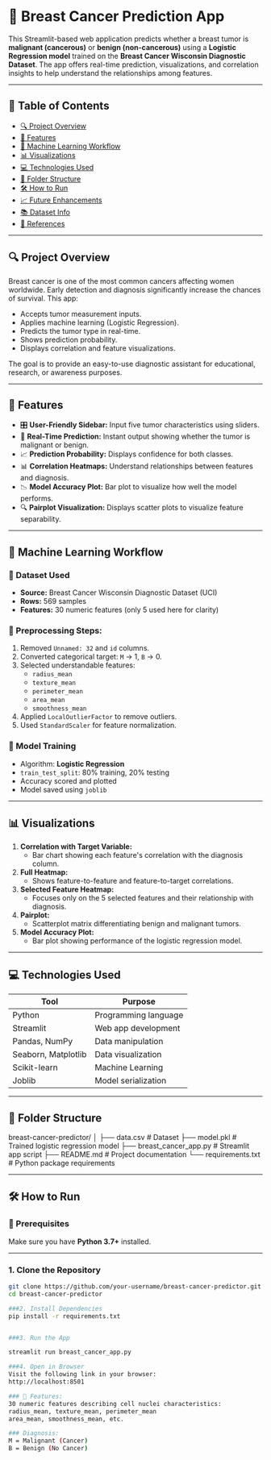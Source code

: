 # 🧬 Breast Cancer Prediction App

This Streamlit-based web application predicts whether a breast tumor is **malignant (cancerous)** or **benign (non-cancerous)** using a **Logistic Regression model** trained on the **Breast Cancer Wisconsin Diagnostic Dataset**. The app offers real-time prediction, visualizations, and correlation insights to help understand the relationships among features.

---

## 📌 Table of Contents

- [🔍 Project Overview](#project-overview)
- [🚀 Features](#features)
- [🧠 Machine Learning Workflow](#machine-learning-workflow)
- [📊 Visualizations](#visualizations)
- [💻 Technologies Used](#technologies-used)
- [📁 Folder Structure](#folder-structure)
- [🛠️ How to Run](#how-to-run)
- [📈 Future Enhancements](#future-enhancements)
- [📚 Dataset Info](#dataset-info)
- [📌 References](#references)

---

## 🔍 Project Overview

Breast cancer is one of the most common cancers affecting women worldwide. Early detection and diagnosis significantly increase the chances of survival. This app:

- Accepts tumor measurement inputs.
- Applies machine learning (Logistic Regression).
- Predicts the tumor type in real-time.
- Shows prediction probability.
- Displays correlation and feature visualizations.

The goal is to provide an easy-to-use diagnostic assistant for educational, research, or awareness purposes.

---

## 🚀 Features

- 🎛️ **User-Friendly Sidebar:** Input five tumor characteristics using sliders.
- 🔮 **Real-Time Prediction:** Instant output showing whether the tumor is malignant or benign.
- 📈 **Prediction Probability:** Displays confidence for both classes.
- 📊 **Correlation Heatmaps:** Understand relationships between features and diagnosis.
- 📉 **Model Accuracy Plot:** Bar plot to visualize how well the model performs.
- 🔍 **Pairplot Visualization:** Displays scatter plots to visualize feature separability.

---

## 🧠 Machine Learning Workflow

### 📁 Dataset Used
- **Source:** Breast Cancer Wisconsin Diagnostic Dataset (UCI)
- **Rows:** 569 samples
- **Features:** 30 numeric features (only 5 used here for clarity)

### 🔄 Preprocessing Steps:
1. Removed `Unnamed: 32` and `id` columns.
2. Converted categorical target: `M` → 1, `B` → 0.
3. Selected understandable features:
   - `radius_mean`
   - `texture_mean`
   - `perimeter_mean`
   - `area_mean`
   - `smoothness_mean`
4. Applied `LocalOutlierFactor` to remove outliers.
5. Used `StandardScaler` for feature normalization.

### 🧪 Model Training
- Algorithm: **Logistic Regression**
- `train_test_split`: 80% training, 20% testing
- Accuracy scored and plotted
- Model saved using `joblib`

---

## 📊 Visualizations

1. **Correlation with Target Variable:**
   - Bar chart showing each feature's correlation with the diagnosis column.
2. **Full Heatmap:**
   - Shows feature-to-feature and feature-to-target correlations.
3. **Selected Feature Heatmap:**
   - Focuses only on the 5 selected features and their relationship with diagnosis.
4. **Pairplot:**
   - Scatterplot matrix differentiating benign and malignant tumors.
5. **Model Accuracy Plot:**
   - Bar plot showing performance of the logistic regression model.

---

## 💻 Technologies Used

| Tool            | Purpose                      |
|-----------------|------------------------------|
| Python          | Programming language         |
| Streamlit       | Web app development          |
| Pandas, NumPy   | Data manipulation            |
| Seaborn, Matplotlib | Data visualization        |
| Scikit-learn    | Machine Learning             |
| Joblib          | Model serialization          |

---

## 📁 Folder Structure

breast-cancer-predictor/
│
├── data.csv # Dataset
├── model.pkl # Trained logistic regression model
├── breast_cancer_app.py # Streamlit app script
├── README.md # Project documentation
└── requirements.txt # Python package requirements


---

## 🛠️ How to Run

### 📌 Prerequisites
Make sure you have **Python 3.7+** installed.

---

### 1. Clone the Repository
```bash
git clone https://github.com/your-username/breast-cancer-predictor.git
cd breast-cancer-predictor

###2. Install Dependencies
pip install -r requirements.txt


###3. Run the App

streamlit run breast_cancer_app.py

###4. Open in Browser
Visit the following link in your browser:
http://localhost:8501

### 🧬 Features:
30 numeric features describing cell nuclei characteristics:
radius_mean, texture_mean, perimeter_mean
area_mean, smoothness_mean, etc.

### Diagnosis:
M = Malignant (Cancer)
B = Benign (No Cancer)



